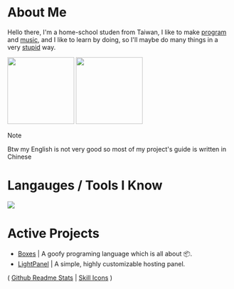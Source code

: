 # About Me

Hello there, I'm a home-school studen from Taiwan, I like to make [program](#active-projects) and [music](https://soundcloud.com/lmusic_tw), and I like to learn by doing, so I'll maybe do many things in a very [stupid](https://en.wikipedia.org/wiki/Stupidity) way.

<image src="https://github-readme-stats.vercel.app/api/top-langs/?username=lmantw&theme=dracula&layout=compact" height="150px"> <image src="https://github-readme-stats.vercel.app/api?username=lmantw&theme=dracula" height="150px">

> [!NOTE]
> Btw my English is not very good so most of my project's guide is written in Chinese

# Langauges / Tools I Know

<image src="https://skillicons.dev/icons?i=nodejs,js,html,css,docker,neovim">

# Active Projects

* [Boxes](https://github.com/LmanTW/Boxes) | A goofy programing language which is all about 📦.
* [LightPanel](https://github.com/Light-Panel/LightPanel) | A simple, highly customizable hosting panel.

( [Github Readme Stats](https://github.com/anuraghazra/github-readme-stats) | [Skill Icons](https://github.com/tandpfun/skill-icons) )
